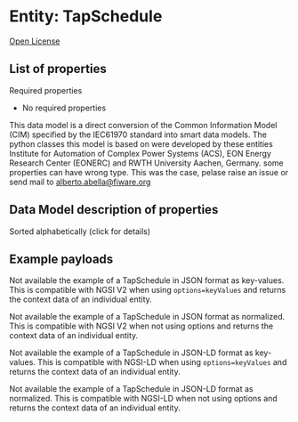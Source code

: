 Entity: TapSchedule  
===================  
[Open License](https://github.com/smart-data-models//dataModel.EnergyCIM/blob/master/TapSchedule/LICENSE.md)  

## List of properties  

Required properties  
- No required properties    
This data model is a direct conversion of the Common Information Model (CIM) specified by the IEC61970 standard into smart data models. The python classes this model is based on were developed by these entities Institute for Automation of Complex Power Systems (ACS), EON Energy Research Center (EONERC) and RWTH University Aachen, Germany. some properties can have wrong type. This was the case, pelase raise an issue or send mail to alberto.abella@fiware.org  
## Data Model description of properties  
Sorted alphabetically (click for details)  
## Example payloads    
Not available the example of a TapSchedule in JSON format as key-values. This is compatible with NGSI V2 when  using `options=keyValues` and returns the context data of an individual entity.  
Not available the example of a TapSchedule in JSON format as normalized. This is compatible with NGSI V2 when not using options and returns the context data of an individual entity.  
Not available the example of a TapSchedule in JSON-LD format as key-values. This is compatible with NGSI-LD when  using `options=keyValues` and returns the context data of an individual entity.  
Not available the example of a TapSchedule in JSON-LD format as normalized. This is compatible with NGSI-LD when not using options and returns the context data of an individual entity.  
